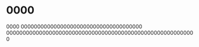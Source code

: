 # 0000
0000
0000000000000000000000000000000000000
0000000000000000000000000000000000000000000000000000000000
